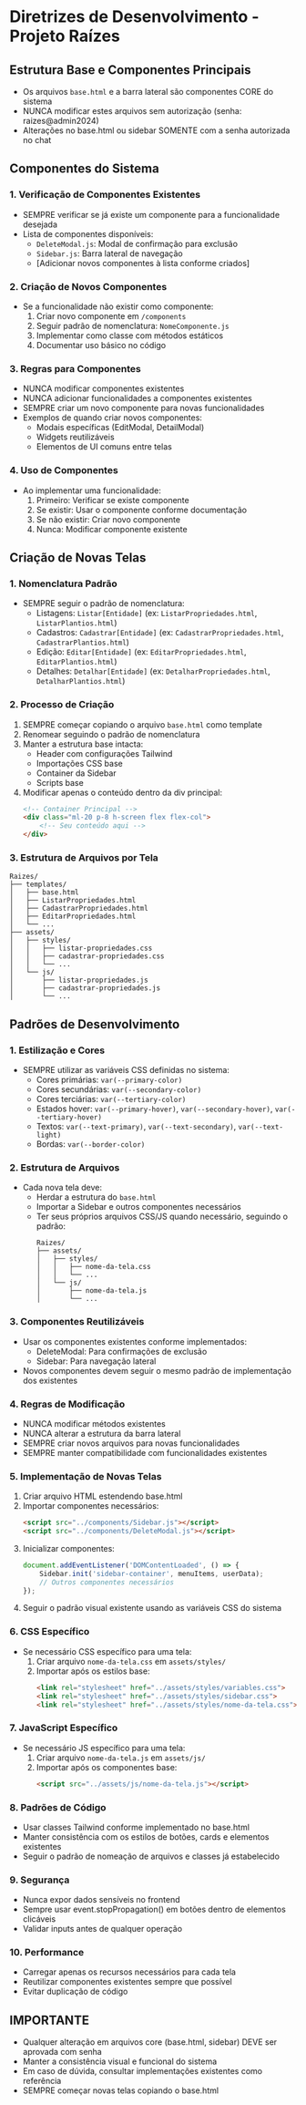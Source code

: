 # Diretrizes de Desenvolvimento - Projeto Raízes

## Estrutura Base e Componentes Principais
- Os arquivos `base.html` e a barra lateral são componentes CORE do sistema
- NUNCA modificar estes arquivos sem autorização (senha: raizes@admin2024)
- Alterações no base.html ou sidebar SOMENTE com a senha autorizada no chat

## Componentes do Sistema
### 1. Verificação de Componentes Existentes
- SEMPRE verificar se já existe um componente para a funcionalidade desejada
- Lista de componentes disponíveis:
  - `DeleteModal.js`: Modal de confirmação para exclusão
  - `Sidebar.js`: Barra lateral de navegação
  - [Adicionar novos componentes à lista conforme criados]

### 2. Criação de Novos Componentes
- Se a funcionalidade não existir como componente:
  1. Criar novo componente em `/components`
  2. Seguir padrão de nomenclatura: `NomeComponente.js`
  3. Implementar como classe com métodos estáticos
  4. Documentar uso básico no código
  
### 3. Regras para Componentes
- NUNCA modificar componentes existentes
- NUNCA adicionar funcionalidades a componentes existentes
- SEMPRE criar um novo componente para novas funcionalidades
- Exemplos de quando criar novos componentes:
  - Modais específicas (EditModal, DetailModal)
  - Widgets reutilizáveis
  - Elementos de UI comuns entre telas

### 4. Uso de Componentes
- Ao implementar uma funcionalidade:
  1. Primeiro: Verificar se existe componente
  2. Se existir: Usar o componente conforme documentação
  3. Se não existir: Criar novo componente
  4. Nunca: Modificar componente existente

## Criação de Novas Telas
### 1. Nomenclatura Padrão
- SEMPRE seguir o padrão de nomenclatura:
  - Listagens: `Listar[Entidade]` (ex: `ListarPropriedades.html`, `ListarPlantios.html`)
  - Cadastros: `Cadastrar[Entidade]` (ex: `CadastrarPropriedades.html`, `CadastrarPlantios.html`)
  - Edição: `Editar[Entidade]` (ex: `EditarPropriedades.html`, `EditarPlantios.html`)
  - Detalhes: `Detalhar[Entidade]` (ex: `DetalharPropriedades.html`, `DetalharPlantios.html`)

### 2. Processo de Criação
1. SEMPRE começar copiando o arquivo `base.html` como template
2. Renomear seguindo o padrão de nomenclatura
3. Manter a estrutura base intacta:
   - Header com configurações Tailwind
   - Importações CSS base
   - Container da Sidebar
   - Scripts base
4. Modificar apenas o conteúdo dentro da div principal:
   ```html
   <!-- Container Principal -->
   <div class="ml-20 p-8 h-screen flex flex-col">
       <!-- Seu conteúdo aqui -->
   </div>
   ```

### 3. Estrutura de Arquivos por Tela
```
Raizes/
├── templates/
│   ├── base.html
│   ├── ListarPropriedades.html
│   ├── CadastrarPropriedades.html
│   ├── EditarPropriedades.html
│   └── ...
├── assets/
│   ├── styles/
│   │   ├── listar-propriedades.css
│   │   ├── cadastrar-propriedades.css
│   │   └── ...
│   └── js/
│       ├── listar-propriedades.js
│       ├── cadastrar-propriedades.js
│       └── ...
```

## Padrões de Desenvolvimento

### 1. Estilização e Cores
- SEMPRE utilizar as variáveis CSS definidas no sistema:
  - Cores primárias: `var(--primary-color)`
  - Cores secundárias: `var(--secondary-color)`
  - Cores terciárias: `var(--tertiary-color)`
  - Estados hover: `var(--primary-hover)`, `var(--secondary-hover)`, `var(--tertiary-hover)`
  - Textos: `var(--text-primary)`, `var(--text-secondary)`, `var(--text-light)`
  - Bordas: `var(--border-color)`

### 2. Estrutura de Arquivos
- Cada nova tela deve:
  - Herdar a estrutura do `base.html`
  - Importar a Sidebar e outros componentes necessários
  - Ter seus próprios arquivos CSS/JS quando necessário, seguindo o padrão:
    ```
    Raizes/
    ├── assets/
    │   ├── styles/
    │   │   ├── nome-da-tela.css
    │   │   └── ...
    │   └── js/
    │       ├── nome-da-tela.js
    │       └── ...
    ```

### 3. Componentes Reutilizáveis
- Usar os componentes existentes conforme implementados:
  - DeleteModal: Para confirmações de exclusão
  - Sidebar: Para navegação lateral
- Novos componentes devem seguir o mesmo padrão de implementação dos existentes

### 4. Regras de Modificação
- NUNCA modificar métodos existentes
- NUNCA alterar a estrutura da barra lateral
- SEMPRE criar novos arquivos para novas funcionalidades
- SEMPRE manter compatibilidade com funcionalidades existentes

### 5. Implementação de Novas Telas
1. Criar arquivo HTML estendendo base.html
2. Importar componentes necessários:
   ```html
   <script src="../components/Sidebar.js"></script>
   <script src="../components/DeleteModal.js"></script>
   ```
3. Inicializar componentes:
   ```javascript
   document.addEventListener('DOMContentLoaded', () => {
       Sidebar.init('sidebar-container', menuItems, userData);
       // Outros componentes necessários
   });
   ```
4. Seguir o padrão visual existente usando as variáveis CSS do sistema

### 6. CSS Específico
- Se necessário CSS específico para uma tela:
  1. Criar arquivo `nome-da-tela.css` em `assets/styles/`
  2. Importar após os estilos base:
     ```html
     <link rel="stylesheet" href="../assets/styles/variables.css">
     <link rel="stylesheet" href="../assets/styles/sidebar.css">
     <link rel="stylesheet" href="../assets/styles/nome-da-tela.css">
     ```

### 7. JavaScript Específico
- Se necessário JS específico para uma tela:
  1. Criar arquivo `nome-da-tela.js` em `assets/js/`
  2. Importar após os componentes base:
     ```html
     <script src="../assets/js/nome-da-tela.js"></script>
     ```

### 8. Padrões de Código
- Usar classes Tailwind conforme implementado no base.html
- Manter consistência com os estilos de botões, cards e elementos existentes
- Seguir o padrão de nomeação de arquivos e classes já estabelecido

### 9. Segurança
- Nunca expor dados sensíveis no frontend
- Sempre usar event.stopPropagation() em botões dentro de elementos clicáveis
- Validar inputs antes de qualquer operação

### 10. Performance
- Carregar apenas os recursos necessários para cada tela
- Reutilizar componentes existentes sempre que possível
- Evitar duplicação de código

## IMPORTANTE
- Qualquer alteração em arquivos core (base.html, sidebar) DEVE ser aprovada com senha
- Manter a consistência visual e funcional do sistema
- Em caso de dúvida, consultar implementações existentes como referência
- SEMPRE começar novas telas copiando o base.html 